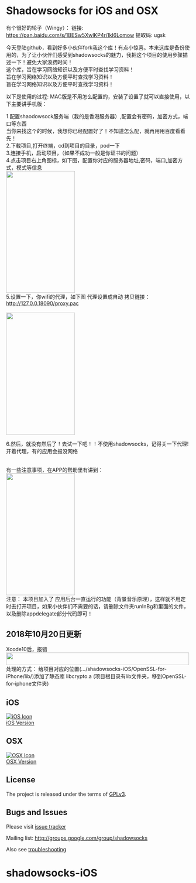 


Shadowsocks for iOS and OSX
===========================

有个很好的轮子（Wingy）：
链接: https://pan.baidu.com/s/1BESw5XwlKP4ri1kI6Lomow 提取码: ugsk 


今天登陆github，看到好多小伙伴fork我这个库！有点小惊喜。本来这库是备份使用的，为了让小伙伴们感受到shadowsocks的魅力，我把这个项目的使用步骤描述一下！避免大家浪费时间！<br>
这个库，旨在学习网络知识以及方便平时查找学习资料！<br>
旨在学习网络知识以及方便平时查找学习资料！<br>
旨在学习网络知识以及方便平时查找学习资料！<br>

以下是使用的过程:
MAC版是不用怎么配置的，安装了设置了就可以直接使用，以下主要讲手机版：

1.配置shaodowsock服务端（我的是香港服务器）,配置会有密码，加密方式，端口等东西<br>
  当你来找这个的时候，我想你已经配置好了！不知道怎么配，就再用用百度看看先！<br>
2.下载项目,打开终端，cd到项目的目录，pod一下<br>
3.连接手机，启动项目，（如果不成功一般是你证书的问题）<br>
4.点击项目右上角图标，如下图，配置你对应的服务器地址,密码，端口,加密方式，模式等信息<br>
<img width="187.5" height="333.5" src="https://github.com/WuChuming/shadowsocks-iOS/blob/master/IMG_2838.PNG"/><br>
5.设置一下，你wifi的代理，如下图
代理设置成自动 拷贝链接：http://127.0.0.18090/proxy.pac  
<br>
<img width="187.5" height="333.5" src="https://github.com/WuChuming/shadowsocks-iOS/blob/master/IMG_2839.jpg"/><br>

6.然后，就没有然后了！去试一下吧！！不使用shadowsocks，记得关一下代理!开着代理，有的应用会报没网络<br><br>

有一些注意事项，在APP的帮助里有讲到：<br>
<img width="187.5" height="333.5" src="https://github.com/WuChuming/shadowsocks-iOS/blob/master/IMG_2835.jpg"/><br>
注意：
本项目加入了 应用后台一直运行的功能（背景音乐原理），这样就不用定时去打开项目，如果小伙伴们不需要的话，请删除文件夹runInBg和里面的文件，以及删除appdelegate部分代码即可！

2018年10月20日更新
----
Xcode10后，报错<br>
<img width="500" height="34" src="https://github.com/WuChuming/shadowsocks-iOS/blob/master/xcode10%E6%8A%A5%E9%94%99.png"/><br>
处理的方式：
给项目对应的位置(.../shadowsocks-iOS/OpenSSL-for-iPhone/lib/)添加了静态库 libcrypto.a (项目根目录有lib文件夹，移到OpenSSL-for-iphone文件夹)

iOS
-----
[![iOS Icon](https://raw.github.com/shadowsocks/shadowsocks-iOS/master/ios_128.png)](https://github.com/shadowsocks/shadowsocks-iOS/wiki/Help)  
[iOS Version](https://github.com/shadowsocks/shadowsocks-iOS/wiki/Help)

OSX
-----
[![OSX Icon](https://raw.github.com/shadowsocks/shadowsocks-iOS/master/osx_128.png)](https://github.com/shadowsocks/shadowsocks-iOS/wiki/Shadowsocks-for-OSX-Help)  
[OSX Version](https://github.com/shadowsocks/shadowsocks-iOS/wiki/Shadowsocks-for-OSX-Help)

License
-------
The project is released under the terms of [GPLv3](https://raw.github.com/shadowsocks/shadowsocks-iOS/master/LICENSE).

Bugs and Issues
----------------

Please visit [issue tracker](https://github.com/shadowsocks/shadowsocks-iOS/issues?state=open)

Mailing list: http://groups.google.com/group/shadowsocks

Also see [troubleshooting](https://github.com/clowwindy/shadowsocks/wiki/Troubleshooting)
# shadowsocks-iOS
